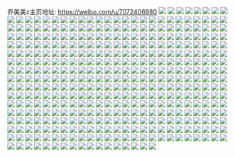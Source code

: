 乔美美z主页地址: https://weibo.com/u/7072406980 
![](https://wx4.sinaimg.cn/mw2000/007ID68kgy1h96ysugf5vj31o0280u0x.jpg) 
![](https://wx4.sinaimg.cn/mw2000/007ID68kgy1h96yt3b0hwj31sc2dskjm.jpg) 
![](https://wx4.sinaimg.cn/mw2000/007ID68kgy1h96ytfu46gj32c0340qv7.jpg) 
![](https://wx4.sinaimg.cn/mw2000/007ID68kgy1h96yu968oqj31sc2dsu0x.jpg) 
![](https://wx4.sinaimg.cn/mw2000/007ID68kgy1h96ytjk8ayj32bz340x6p.jpg) 
![](https://wx4.sinaimg.cn/mw2000/007ID68kgy1h96ytrre0sj31rv2c5e82.jpg) 
![](https://wx4.sinaimg.cn/mw2000/007ID68kly1h96q746vu6j32c03411kz.jpg) 
![](https://wx4.sinaimg.cn/mw2000/007ID68kly1h96q72bwfsj32c03414qr.jpg) 
![](https://wx4.sinaimg.cn/mw2000/007ID68kly1h96q6zxxs6j32c03417wj.jpg) 
![](https://wx4.sinaimg.cn/mw2000/007ID68kly1h96q783m5bj32bz340hdu.jpg) 
![](https://wx4.sinaimg.cn/mw2000/007ID68kly1h96q77biqdj32c0340kjm.jpg) 
![](https://wx4.sinaimg.cn/mw2000/007ID68kly1h96q78yuyij32c0340u0y.jpg) 
![](https://wx4.sinaimg.cn/mw2000/007ID68kly1h96q76a23fj32c0340hdu.jpg) 
![](https://wx4.sinaimg.cn/mw2000/007ID68kly1h96q75bb99j32c0340kjn.jpg) 
![](https://wx4.sinaimg.cn/mw2000/007ID68kgy1h902gz4rrdj310424in5n.jpg) 
![](https://wx4.sinaimg.cn/mw2000/007ID68kgy1h902gyk5rdj329s31ux6p.jpg) 
![](https://wx4.sinaimg.cn/mw2000/007ID68kgy1h902iepttkj30sy0y0133.jpg) 
![](https://wx4.sinaimg.cn/mw2000/007ID68kgy1h902gwvswlj32c0340hdv.jpg) 
![](https://wx4.sinaimg.cn/mw2000/007ID68kgy1h902guv7lij32c02kdb2a.jpg) 
![](https://wx4.sinaimg.cn/mw2000/007ID68kgy1h902h28j0nj30tu13utp3.jpg) 
![](https://wx4.sinaimg.cn/mw2000/007ID68kgy1h902law7a7j30u0140qh6.jpg) 
![](https://wx4.sinaimg.cn/mw2000/007ID68kgy1h902lxrt0fj30u0140wtz.jpg) 
![](https://wx4.sinaimg.cn/mw2000/007ID68kgy1h8gj3vgunfj32392sc7wj.jpg) 
![](https://wx4.sinaimg.cn/mw2000/007ID68kgy1h8gj2vq99tj31bo1r17wh.jpg) 
![](https://wx4.sinaimg.cn/mw2000/007ID68kgy1h8gj3z2jahj31ip1w1e82.jpg) 
![](https://wx4.sinaimg.cn/mw2000/007ID68kgy1h8gj481qywj31z12m64qr.jpg) 
![](https://wx4.sinaimg.cn/mw2000/007ID68kly1h8ds4w2umxj31o0280qv5.jpg) 
![](https://wx4.sinaimg.cn/mw2000/007ID68kly1h8dsgyd0ouj31o0280qv5.jpg) 
![](https://wx4.sinaimg.cn/mw2000/007ID68kly1h8ds850fkhj31o026uqv5.jpg) 
![](https://wx4.sinaimg.cn/mw2000/007ID68kly1h8dse7u4l8j32c03411kz.jpg) 
![](https://wx4.sinaimg.cn/mw2000/007ID68kly1h8dshysr5nj31o0280qv5.jpg) 
![](https://wx4.sinaimg.cn/mw2000/007ID68kly1h8dsgt52gqj31kg26knpd.jpg) 
![](https://wx4.sinaimg.cn/mw2000/007ID68kgy1h8dsqclleij31o0280u0x.jpg) 
![](https://wx4.sinaimg.cn/mw2000/007ID68kgy1h8cyff6nvvj31o0280qv5.jpg) 
![](https://wx4.sinaimg.cn/mw2000/007ID68kgy1h8cyf9ejbxj31o0280qv5.jpg) 
![](https://wx4.sinaimg.cn/mw2000/007ID68kgy1h85qpd3j37j32c0340e83.jpg) 
![](https://wx4.sinaimg.cn/mw2000/007ID68kgy1h85qpi6cz3j32c0340qv6.jpg) 
![](https://wx4.sinaimg.cn/mw2000/007ID68kgy1h85qpo0tnmj32c0340x6q.jpg) 
![](https://wx4.sinaimg.cn/mw2000/007ID68kgy1h85qg46ws8j31sc2dshdt.jpg) 
![](https://wx4.sinaimg.cn/mw2000/007ID68kgy1h85qg7udapj334028ykjn.jpg) 
![](https://wx4.sinaimg.cn/mw2000/007ID68kgy1h85qh3e60lj31sc2dse82.jpg) 
![](https://wx4.sinaimg.cn/mw2000/007ID68kgy1h85qfontwqj329l1nw4qq.jpg) 
![](https://wx4.sinaimg.cn/mw2000/007ID68kgy1h81r0ky1rcj32c03414qr.jpg) 
![](https://wx4.sinaimg.cn/mw2000/007ID68kgy1h81o899ljoj32c03411kz.jpg) 
![](https://wx4.sinaimg.cn/mw2000/007ID68kgy1h81o8t54eaj31sc2ds4qq.jpg) 
![](https://wx4.sinaimg.cn/mw2000/007ID68kgy1h81o8do3bkj32am36cqv6.jpg) 
![](https://wx4.sinaimg.cn/mw2000/007ID68kgy1h81o8l4u8dj32c02zh7wj.jpg) 
![](https://wx4.sinaimg.cn/mw2000/007ID68kgy1h81o8gwbitj31sc2dsx6p.jpg) 
![](https://wx4.sinaimg.cn/mw2000/007ID68kgy1h81o93g0ksj30tg12bafc.jpg) 
![](https://wx4.sinaimg.cn/mw2000/007ID68kgy1h81m501zp6j320x2p8hdu.jpg) 
![](https://wx4.sinaimg.cn/mw2000/007ID68kgy1h81m4riahgj31tp2flb2a.jpg) 
![](https://wx4.sinaimg.cn/mw2000/007ID68kgy1h81m4vxs5ej31x92ll4qq.jpg) 
![](https://wx4.sinaimg.cn/mw2000/007ID68kgy1h81m551xx5j32c0369b2b.jpg) 
![](https://wx4.sinaimg.cn/mw2000/007ID68kgy1h81ltbgxpcj32c035xnpf.jpg) 
![](https://wx4.sinaimg.cn/mw2000/007ID68kgy1h7y7ea5ahgj31e21p2e7s.jpg) 
![](https://wx4.sinaimg.cn/mw2000/007ID68kgy1h7yahzf8soj318a1n2axk.jpg) 
![](https://wx4.sinaimg.cn/mw2000/007ID68kgy1h7y7o8ctx3j32c0340x6q.jpg) 
![](https://wx4.sinaimg.cn/mw2000/007ID68kgy1h7y7o40jt3j32c0340qv6.jpg) 
![](https://wx4.sinaimg.cn/mw2000/007ID68kgy1h7yp5mi3stj31sc2ds4qq.jpg) 
![](https://wx4.sinaimg.cn/mw2000/007ID68kgy1h7yai9b6chj327832whdv.jpg) 
![](https://wx4.sinaimg.cn/mw2000/007ID68kgy1h7yo7x00kwj32c0341b2b.jpg) 
![](https://wx4.sinaimg.cn/mw2000/007ID68kgy1h7yaijxlqjj32c0341e83.jpg) 
![](https://wx4.sinaimg.cn/mw2000/007ID68kgy1h7y52agmgej30u012saix.jpg) 
![](https://wx4.sinaimg.cn/mw2000/007ID68kgy1h7y5n1o8r8j30u0158gtl.jpg) 
![](https://wx4.sinaimg.cn/mw2000/007ID68kgy1h7y5n0vb33j30u0140tho.jpg) 
![](https://wx4.sinaimg.cn/mw2000/007ID68kgy1h7y5mzm859j30u013m48x.jpg) 
![](https://wx4.sinaimg.cn/mw2000/007ID68kgy1h7y52dh8jcj30u0140k11.jpg) 
![](https://wx4.sinaimg.cn/mw2000/007ID68kgy1h7y52b3h65j30u016hq9r.jpg) 
![](https://wx4.sinaimg.cn/mw2000/007ID68kgy1h7y5n05mi4j30u0140n50.jpg) 
![](https://wx4.sinaimg.cn/mw2000/007ID68kgy1h7y5mytprwj30u0140gsu.jpg) 
![](https://wx4.sinaimg.cn/mw2000/007ID68kgy1h7umoadxslj32c0341u0y.jpg) 
![](https://wx4.sinaimg.cn/mw2000/007ID68kgy1h7umobtjjej32c02yckjm.jpg) 
![](https://wx4.sinaimg.cn/mw2000/007ID68kgy1h7umo5hbwmj31o0280b2a.jpg) 
![](https://wx4.sinaimg.cn/mw2000/007ID68kgy1h7umoe5bdwj32c02z1kjm.jpg) 
![](https://wx4.sinaimg.cn/mw2000/007ID68kgy1h7tlrsyx0ij31o0280u0x.jpg) 
![](https://wx4.sinaimg.cn/mw2000/007ID68kgy1h7tlw6gjw0j32c03407wi.jpg) 
![](https://wx4.sinaimg.cn/mw2000/007ID68kgy1h7tlu3f0vgj32c03404qq.jpg) 
![](https://wx4.sinaimg.cn/mw2000/007ID68kgy1h7ump2laxxj313u0tutig.jpg) 
![](https://wx4.sinaimg.cn/mw2000/007ID68kgy1h7umw3bpi0j322o33ux6q.jpg) 
![](https://wx4.sinaimg.cn/mw2000/007ID68kgy1h7umozxu20j30tu13u48e.jpg) 
![](https://wx4.sinaimg.cn/mw2000/007ID68kgy1h7hpy3ij4kj32bi2zcx6p.jpg) 
![](https://wx4.sinaimg.cn/mw2000/007ID68kgy1h7hpxvh6gsj324a32uu0y.jpg) 
![](https://wx4.sinaimg.cn/mw2000/007ID68kgy1h7hpy0gkt7j324a36cu0y.jpg) 
![](https://wx4.sinaimg.cn/mw2000/007ID68kgy1h7hpy24dq4j329k31khdu.jpg) 
![](https://wx4.sinaimg.cn/mw2000/007ID68kgy1h7gt1tf4xzj324a36cnpe.jpg) 
![](https://wx4.sinaimg.cn/mw2000/007ID68kgy1h7gt1oqibvj324a32qkjn.jpg) 
![](https://wx4.sinaimg.cn/mw2000/007ID68kgy1h7gt1f2gauj324a36cwl1.jpg) 
![](https://wx4.sinaimg.cn/mw2000/007ID68kgy1h7hd4p1i9oj324a36c4qq.jpg) 
![](https://wx4.sinaimg.cn/mw2000/007ID68kgy1h7hd4qlxw4j326h2wnkjl.jpg) 
![](https://wx4.sinaimg.cn/mw2000/007ID68kgy1h7hd54p4vkj324a36cqv6.jpg) 
![](https://wx4.sinaimg.cn/mw2000/007ID68kgy1h7gt1y96wij324a36ce82.jpg) 
![](https://wx4.sinaimg.cn/mw2000/007ID68kgy1h7gt1budkqj324a36c0y2.jpg) 
![](https://wx4.sinaimg.cn/mw2000/007ID68kgy1h7gt177p5lj336c24bdlu.jpg) 
![](https://wx4.sinaimg.cn/mw2000/007ID68kgy1h7dbx7s566j32yo4g07wh.jpg) 
![](https://wx4.sinaimg.cn/mw2000/007ID68kgy1h7dbf1c8jqj32yo4g0e81.jpg) 
![](https://wx4.sinaimg.cn/mw2000/007ID68kgy1h7dbf6rgiej32jn3dsb29.jpg) 
![](https://wx4.sinaimg.cn/mw2000/007ID68kgy1h7dbezbrthj33sn2o4mz8.jpg) 
![](https://wx4.sinaimg.cn/mw2000/007ID68kgy1h7dbf4rsv3j33dg1xfx6p.jpg) 
![](https://wx4.sinaimg.cn/mw2000/007ID68kgy1h7aoka9ifsj32c0340kjn.jpg) 
![](https://wx4.sinaimg.cn/mw2000/007ID68kgy1h76a7qm5w1j30u0140n2b.jpg) 
![](https://wx4.sinaimg.cn/mw2000/007ID68kgy1h71nz78dujj30u018kwlg.jpg) 
![](https://wx4.sinaimg.cn/mw2000/007ID68kgy1h71nz5qi7sj30u01a2jul.jpg) 
![](https://wx4.sinaimg.cn/mw2000/007ID68kgy1h71nz6eqkxj30u0142zmr.jpg) 
![](https://wx4.sinaimg.cn/mw2000/007ID68kgy1h71nz3srngj30u018bq5p.jpg) 
![](https://wx4.sinaimg.cn/mw2000/007ID68kgy1h71oja29klj30u0140468.jpg) 
![](https://wx4.sinaimg.cn/mw2000/007ID68kgy1h71oh7crbwj30u0140tjk.jpg) 
![](https://wx4.sinaimg.cn/mw2000/007ID68kgy1h71oh9jybbj30u01467et.jpg) 
![](https://wx4.sinaimg.cn/mw2000/007ID68kgy1h71oh86541j30u0140wmg.jpg) 
![](https://wx4.sinaimg.cn/mw2000/007ID68kgy1h71oh8uzhfj30u014046s.jpg) 
![](https://wx4.sinaimg.cn/mw2000/007ID68kgy1h712va2kynj30n00uljxm.jpg) 
![](https://wx4.sinaimg.cn/mw2000/007ID68kgy1h70gi3ueh8j30u014012u.jpg) 
![](https://wx4.sinaimg.cn/mw2000/007ID68kgy1h70gi0k8ogj30u0140gyj.jpg) 
![](https://wx4.sinaimg.cn/mw2000/007ID68kgy1h70gi1tkhjj30u0140ah8.jpg) 
![](https://wx4.sinaimg.cn/mw2000/007ID68kgy1h70gi165uwj30u011r7ap.jpg) 
![](https://wx4.sinaimg.cn/mw2000/007ID68kgy1h6b5dga41zj324t33t1kx.jpg) 
![](https://wx4.sinaimg.cn/mw2000/007ID68kgy1h6b5docym6j32ae2x4e82.jpg) 
![](https://wx4.sinaimg.cn/mw2000/007ID68kgy1h6b5dl14x9j32c0340qv8.jpg) 
![](https://wx4.sinaimg.cn/mw2000/007ID68kgy1h6b5dshl5aj328n33we83.jpg) 
![](https://wx4.sinaimg.cn/mw2000/007ID68kgy1h6b5dmdmnxj32c02x47wj.jpg) 
![](https://wx4.sinaimg.cn/mw2000/007ID68kgy1h60rw2vfbqj32c02c0kjl.jpg) 
![](https://wx4.sinaimg.cn/mw2000/007ID68kgy1h5zf1nciluj31o0280q84.jpg) 
![](https://wx4.sinaimg.cn/mw2000/007ID68kgy1h5zewwj7a2j31o0280qv5.jpg) 
![](https://wx4.sinaimg.cn/mw2000/007ID68kgy1h5zex4t0omj31o0280jxk.jpg) 
![](https://wx4.sinaimg.cn/mw2000/007ID68kgy1h5zex1w6s0j320j30t4qp.jpg) 
![](https://wx4.sinaimg.cn/mw2000/007ID68kgy1h5p55dkuf4j31o01o0q6e.jpg) 
![](https://wx4.sinaimg.cn/mw2000/007ID68kgy1h5p4o47s0bj32bq2bq4qq.jpg) 
![](https://wx4.sinaimg.cn/mw2000/007ID68kgy1h5p59nxd1aj32732mq7wi.jpg) 
![](https://wx4.sinaimg.cn/mw2000/007ID68kgy1h5qs1vna6bj30u01407a7.jpg) 
![](https://wx4.sinaimg.cn/mw2000/007ID68kgy1h6t0bluck6j30l90gnabm.jpg) 
![](https://wx4.sinaimg.cn/mw2000/007ID68kgy1h6t0bl19e6j30u0140mxz.jpg) 
![](https://wx4.sinaimg.cn/mw2000/007ID68kgy1h6t0csdao9j30u00uedoe.jpg) 
![](https://wx4.sinaimg.cn/mw2000/007ID68kgy1h5dg8a08hzj32c02aw4kg.jpg) 
![](https://wx4.sinaimg.cn/mw2000/007ID68kgy1h5dg89drmej32eg25lhdt.jpg) 
![](https://wx4.sinaimg.cn/mw2000/007ID68kgy1h5dg8aytkxj313n13ntg0.jpg) 
![](https://wx4.sinaimg.cn/mw2000/007ID68kgy1h5dg8cgmvpj32px22z7wi.jpg) 
![](https://wx4.sinaimg.cn/mw2000/007ID68kgy1h5bzskpzi6j31sc25f7wi.jpg) 
![](https://wx4.sinaimg.cn/mw2000/007ID68kgy1h5axas0kspj30u0140q91.jpg) 
![](https://wx4.sinaimg.cn/mw2000/007ID68kgy1h5axs8sidvj30u00z00z4.jpg) 
![](https://wx4.sinaimg.cn/mw2000/007ID68kgy1h5axs9l7zbj30u014079q.jpg) 
![](https://wx4.sinaimg.cn/mw2000/007ID68kgy1h4xiad4vwwj33402c0u0x.jpg) 
![](https://wx4.sinaimg.cn/mw2000/007ID68kgy1h4ulunm0r2j32c0340u0y.jpg) 
![](https://wx4.sinaimg.cn/mw2000/007ID68kgy1h4lhpam5lzj30j433zhdt.jpg) 
![](https://wx4.sinaimg.cn/mw2000/007ID68kgy1h4lhpenzd7j30re340qv5.jpg) 
![](https://wx4.sinaimg.cn/mw2000/007ID68kgy1h4lhp7y9ujj315o20xx6p.jpg) 
![](https://wx4.sinaimg.cn/mw2000/007ID68kgy1h4lhlpaz7cj30u00u00ws.jpg) 
![](https://wx4.sinaimg.cn/mw2000/007ID68kgy1h4lhprykxmj32c02u5e82.jpg) 
![](https://wx4.sinaimg.cn/mw2000/007ID68kgy1h4l7k8jmu4j32aa2bnb2c.jpg) 
![](https://wx4.sinaimg.cn/mw2000/007ID68kgy1h4awgob80vj32c03404qq.jpg) 
![](https://wx4.sinaimg.cn/mw2000/007ID68kgy1h4awgs20p5j32c0341qv5.jpg) 
![](https://wx4.sinaimg.cn/mw2000/007ID68kgy1h4awgpxyq4j326y2xaqv5.jpg) 
![](https://wx4.sinaimg.cn/mw2000/007ID68kgy1h4a49pso7yj32c035h7wj.jpg) 
![](https://wx4.sinaimg.cn/mw2000/007ID68kgy1h4a49rwpu7j32c03651kz.jpg) 
![](https://wx4.sinaimg.cn/mw2000/007ID68kgy1h4a49uao4wj32c0361b2b.jpg) 
![](https://wx4.sinaimg.cn/mw2000/007ID68kgy1h4a49w4dzmj32be340e82.jpg) 
![](https://wx4.sinaimg.cn/mw2000/007ID68kgy1h4a49y8popj32c0340x6p.jpg) 
![](https://wx4.sinaimg.cn/mw2000/007ID68kgy1h4a4a08f4bj32c0341kjm.jpg) 
![](https://wx4.sinaimg.cn/mw2000/007ID68kgy1h4a4a1xp8sj32c0341b2a.jpg) 
![](https://wx4.sinaimg.cn/mw2000/007ID68kgy1h4a4a4hgu1j329a2wihdu.jpg) 
![](https://wx4.sinaimg.cn/mw2000/007ID68kgy1h4a4a78b5cj32c0341kjm.jpg) 
![](https://wx4.sinaimg.cn/mw2000/007ID68kgy1h4a49lcvvoj32c02rvkjm.jpg) 
![](https://wx4.sinaimg.cn/mw2000/007ID68kgy1h4a49nvaz3j32c035t4qr.jpg) 
![](https://wx4.sinaimg.cn/mw2000/007ID68kgy1h4a4aawz2kj32c03597wj.jpg) 
![](https://wx4.sinaimg.cn/mw2000/007ID68kgy1h4a4adylvfj32c035hu0y.jpg) 
![](https://wx4.sinaimg.cn/mw2000/007ID68kgy1h4a4aji74lj31r72ds1ky.jpg) 
![](https://wx4.sinaimg.cn/mw2000/007ID68kgy1h48js8fdx6j30u0140ti4.jpg) 
![](https://wx4.sinaimg.cn/mw2000/007ID68kgy1h48js7rh1fj30u01407cp.jpg) 
![](https://wx4.sinaimg.cn/mw2000/007ID68kgy1h48js8wjucj30u014047n.jpg) 
![](https://wx4.sinaimg.cn/mw2000/007ID68kgy1h48js9h7jpj30u0140n7i.jpg) 
![](https://wx4.sinaimg.cn/mw2000/007ID68kgy1h48js9zb7yj30u0140wnj.jpg) 
![](https://wx4.sinaimg.cn/mw2000/007ID68kgy1h48jsay72aj30u013zahe.jpg) 
![](https://wx4.sinaimg.cn/mw2000/007ID68kgy1h48jsbc9ugj30u0140ail.jpg) 
![](https://wx4.sinaimg.cn/mw2000/007ID68kgy1h48jsbqphgj30u01407b0.jpg) 
![](https://wx4.sinaimg.cn/mw2000/007ID68kgy1h48jsc5xroj30u011yai7.jpg) 
![](https://wx4.sinaimg.cn/mw2000/007ID68kgy1h48jsdnlbaj30u012kwka.jpg) 
![](https://wx4.sinaimg.cn/mw2000/007ID68kgy1h4a5n0dgr5j32c0341x6q.jpg) 
![](https://wx4.sinaimg.cn/mw2000/007ID68kgy1h4a5n2oy5aj32c0341e83.jpg) 
![](https://wx4.sinaimg.cn/mw2000/007ID68kgy1h46pilr0u3j30u0110n53.jpg) 
![](https://wx4.sinaimg.cn/mw2000/007ID68kgy1h3twpexbnkj318z0u00zl.jpg) 
![](https://wx4.sinaimg.cn/mw2000/007ID68kgy1h3twpe7nmxj318z0u0jyv.jpg) 
![](https://wx4.sinaimg.cn/mw2000/007ID68kgy1h3h8vc02hyj31qo334hdt.jpg) 
![](https://wx4.sinaimg.cn/mw2000/007ID68kgy1h3h8vdtotij32c0340qv5.jpg) 
![](https://wx4.sinaimg.cn/mw2000/007ID68kgy1h3flgvfubhj30u0140jwr.jpg) 
![](https://wx4.sinaimg.cn/mw2000/007ID68kgy1h3cncarjodj322q3401kz.jpg) 
![](https://wx4.sinaimg.cn/mw2000/007ID68kgy1h3cncg604wj334022qqv6.jpg) 
![](https://wx4.sinaimg.cn/mw2000/007ID68kgy1h3cncewa8yj322q3407wj.jpg) 
![](https://wx4.sinaimg.cn/mw2000/007ID68kgy1h3cnchgqx1j322q341b2a.jpg) 
![](https://wx4.sinaimg.cn/mw2000/007ID68kgy1h3cnc581k2j322q2rne82.jpg) 
![](https://wx4.sinaimg.cn/mw2000/007ID68kgy1h3cnc7gdh7j322q340u0y.jpg) 
![](https://wx4.sinaimg.cn/mw2000/007ID68kgy1h3cnccc87aj322q340u0y.jpg) 
![](https://wx4.sinaimg.cn/mw2000/007ID68kgy1h3cnc8xs4nj322q340kjm.jpg) 
![](https://wx4.sinaimg.cn/mw2000/007ID68kgy1h3cnc65ixcj322q340x6p.jpg) 
![](https://wx4.sinaimg.cn/mw2000/007ID68kgy1h3c7x76gkej30u016z44y.jpg) 
![](https://wx4.sinaimg.cn/mw2000/007ID68kgy1h3c7x5vk4fj30u0140n6o.jpg) 
![](https://wx4.sinaimg.cn/mw2000/007ID68kgy1h3c7x9slkaj30u010uwko.jpg) 
![](https://wx4.sinaimg.cn/mw2000/007ID68kgy1h3c7x3hsbnj30u013zwpl.jpg) 
![](https://wx4.sinaimg.cn/mw2000/007ID68kgy1h3c7xlro77j30u013zk0g.jpg) 
![](https://wx4.sinaimg.cn/mw2000/007ID68kgy1h3c7x2r8zxj30u013z7bx.jpg) 
![](https://wx4.sinaimg.cn/mw2000/007ID68kgy1h3cbazlok9j30u018zgs9.jpg) 
![](https://wx4.sinaimg.cn/mw2000/007ID68kgy1h3c7x1wfq5j30u013cdl1.jpg) 
![](https://wx4.sinaimg.cn/mw2000/007ID68kgy1h3c76mwdx7j30u018zqcj.jpg) 
![](https://wx4.sinaimg.cn/mw2000/007ID68kgy1h3c76kdltaj30u0140woz.jpg) 
![](https://wx4.sinaimg.cn/mw2000/007ID68kgy1h3c76j4178j30u018zago.jpg) 
![](https://wx4.sinaimg.cn/mw2000/007ID68kgy1h3c76labpnj30u018zai0.jpg) 
![](https://wx4.sinaimg.cn/mw2000/007ID68kgy1h3c76zexltj30u015u7gd.jpg) 
![](https://wx4.sinaimg.cn/mw2000/007ID68kgy1h3c76y8u28j30u018zdnr.jpg) 
![](https://wx4.sinaimg.cn/mw2000/007ID68kgy1h3c76hxo2fj30u0190wor.jpg) 
![](https://wx4.sinaimg.cn/mw2000/007ID68kgy1h3c76obpe3j30u018zwqi.jpg) 
![](https://wx4.sinaimg.cn/mw2000/007ID68kgy1h3c7nf68boj30u0140qad.jpg) 
![](https://wx4.sinaimg.cn/mw2000/007ID68kly1h39y0yyeocj322q340x6p.jpg) 
![](https://wx4.sinaimg.cn/mw2000/007ID68kly1h39y156fbqj334022qhdu.jpg) 
![](https://wx4.sinaimg.cn/mw2000/007ID68kly1h39y0x1sd3j322q3407wh.jpg) 
![](https://wx4.sinaimg.cn/mw2000/007ID68kly1h39y0vrqxqj322o340npd.jpg) 
![](https://wx4.sinaimg.cn/mw2000/007ID68kly1h39y10l78hj322q340hdt.jpg) 
![](https://wx4.sinaimg.cn/mw2000/007ID68kly1h39y0u48huj322q35pqv6.jpg) 
![](https://wx4.sinaimg.cn/mw2000/007ID68kly1h39y128qdoj322q340e81.jpg) 
![](https://wx4.sinaimg.cn/mw2000/007ID68kly1h39yj0503mj322q340hdt.jpg) 
![](https://wx4.sinaimg.cn/mw2000/007ID68kly1h39yrxh3hyj322q340qv5.jpg) 
![](https://wx4.sinaimg.cn/mw2000/007ID68kgy1h346uuc40oj318h0rltds.jpg) 
![](https://wx4.sinaimg.cn/mw2000/007ID68kgy1h346uvl39cj32c03417wi.jpg) 
![](https://wx4.sinaimg.cn/mw2000/007ID68kgy1h346ux26dvj32by33z4qq.jpg) 
![](https://wx4.sinaimg.cn/mw2000/007ID68kgy1h346utnkdtj32c0340e82.jpg) 
![](https://wx4.sinaimg.cn/mw2000/007ID68kgy1h2mxruvd4ej32c0340qv6.jpg) 
![](https://wx4.sinaimg.cn/mw2000/007ID68kgy1h2mxrk5nj1j32c0340hdu.jpg) 
![](https://wx4.sinaimg.cn/mw2000/007ID68kgy1h2mxrw3aqvj32c0340hdu.jpg) 
![](https://wx4.sinaimg.cn/mw2000/007ID68kgy1h2mxrs7s2uj32c0340hdu.jpg) 
![](https://wx4.sinaimg.cn/mw2000/007ID68kgy1h2mxrqn7nmj31sc2dskjl.jpg) 
![](https://wx4.sinaimg.cn/mw2000/007ID68kgy1h2867xybamj31o0280hdt.jpg) 
![](https://wx4.sinaimg.cn/mw2000/007ID68kgy1h286bzup1oj31k123z7wh.jpg) 
![](https://wx4.sinaimg.cn/mw2000/007ID68kgy1h22hsz43z4j31u32g3kjl.jpg) 
![](https://wx4.sinaimg.cn/mw2000/007ID68kgy1h22ht0a3d5j31zd2n5x6p.jpg) 
![](https://wx4.sinaimg.cn/mw2000/007ID68kgy1h22ht15narj31r02c1kjl.jpg) 
![](https://wx4.sinaimg.cn/mw2000/007ID68kgy1h22hsy0a4cj31r02c0npd.jpg) 
![](https://wx4.sinaimg.cn/mw2000/007ID68kgy1h2anejibt5j32c02c0hdv.jpg) 
![](https://wx4.sinaimg.cn/mw2000/007ID68kgy1h2anedgkb5j32c02s61ky.jpg) 
![](https://wx4.sinaimg.cn/mw2000/007ID68kgy1h2anegige3j324o2u71l0.jpg) 
![](https://wx4.sinaimg.cn/mw2000/007ID68kgy1h2ane4110zj30u03aou0x.jpg) 
![](https://wx4.sinaimg.cn/mw2000/007ID68kgy1h2ane683ncj315o2jjx6p.jpg) 
![](https://wx4.sinaimg.cn/mw2000/007ID68kgy1h2ane7ffxij30mi0u0n57.jpg) 
![](https://wx4.sinaimg.cn/mw2000/007ID68kgy1h2ane96b8tj31vh2i119g.jpg) 
![](https://wx4.sinaimg.cn/mw2000/007ID68kgy1h2anehe3irj33402c0hdt.jpg) 
![](https://wx4.sinaimg.cn/mw2000/007ID68kgy1h2aneb9kmej32b12hi4qq.jpg) 
![](https://wx4.sinaimg.cn/mw2000/007ID68kgy1h1o59dmvr3j32bz340e82.jpg) 
![](https://wx4.sinaimg.cn/mw2000/007ID68kgy1h1o59elxo6j31sn2n94qp.jpg) 
![](https://wx4.sinaimg.cn/mw2000/007ID68kgy1h1o59c97ubj31o02804qp.jpg) 
![](https://wx4.sinaimg.cn/mw2000/007ID68kgy1h1o59fvwxkj32c0340u0x.jpg) 
![](https://wx4.sinaimg.cn/mw2000/007ID68kgy1h1dnjq9zesj32c033yb2b.jpg) 
![](https://wx4.sinaimg.cn/mw2000/007ID68kgy1h1dnjs0pq0j32bz3407wi.jpg) 
![](https://wx4.sinaimg.cn/mw2000/007ID68kgy1h1dwndof69j30tu13unev.jpg) 
![](https://wx4.sinaimg.cn/mw2000/007ID68kgy1h1dp3eqpcxj32c0340hdu.jpg) 
![](https://wx4.sinaimg.cn/mw2000/007ID68kgy1h1dseo5z9mj31o022ykjl.jpg) 
![](https://wx4.sinaimg.cn/mw2000/007ID68kgy1h1dwzyznysj31o0280npd.jpg) 
![](https://wx4.sinaimg.cn/mw2000/007ID68kgy1h1dsn5t8edj32c0340kjm.jpg) 
![](https://wx4.sinaimg.cn/mw2000/007ID68kgy1h0fk4xeemaj324j2ln1ky.jpg) 
![](https://wx4.sinaimg.cn/mw2000/007ID68kgy1h082q0335vj327p2zp1kz.jpg) 
![](https://wx4.sinaimg.cn/mw2000/007ID68kgy1h082mz635ij32c0340b2b.jpg) 
![](https://wx4.sinaimg.cn/mw2000/007ID68kgy1h082mx7fvsj32c02c0npd.jpg) 
![](https://wx4.sinaimg.cn/mw2000/007ID68kgy1h082kr1v0cj32232xi7wj.jpg) 
![](https://wx4.sinaimg.cn/mw2000/007ID68kgy1h082kvot7aj32c033yu0z.jpg) 
![](https://wx4.sinaimg.cn/mw2000/007ID68kgy1h082v9sawsj32c02c04qp.jpg) 
![](https://wx4.sinaimg.cn/mw2000/007ID68kgy1h082vb2k1fj32ai26yb29.jpg) 
![](https://wx4.sinaimg.cn/mw2000/007ID68kgy1h7tm9hq2twj32ae29rqv5.jpg) 
![](https://wx4.sinaimg.cn/mw2000/007ID68kgy1h7tm9itne5j320z23qkjl.jpg) 
![](https://wx4.sinaimg.cn/mw2000/007ID68kgy1h7tm9kqn97j32c02c0kjl.jpg) 
![](https://wx4.sinaimg.cn/mw2000/007ID68kgy1h7tm9lvj60j32c02c0e81.jpg) 
![](https://wx4.sinaimg.cn/mw2000/007ID68kgy1h7tm9n4549j32c02c04qp.jpg) 
![](https://wx4.sinaimg.cn/mw2000/007ID68kgy1h7tm9o2zzoj32c02amkjl.jpg) 
![](https://wx4.sinaimg.cn/mw2000/007ID68kgy1h7tm9g3zdwj32c02c0e81.jpg) 
![](https://wx4.sinaimg.cn/mw2000/007ID68kgy1h7tm9p3h2oj32c02c07wh.jpg) 
![](https://wx4.sinaimg.cn/mw2000/007ID68kgy1h7tm9qebtnj32c02c0hdt.jpg) 
![](https://wx4.sinaimg.cn/mw2000/007ID68kgy1gzvg13vt3rj31o02807wh.jpg) 
![](https://wx4.sinaimg.cn/mw2000/007ID68kgy1gzvghmghtoj31o0280b29.jpg) 
![](https://wx4.sinaimg.cn/mw2000/007ID68kgy1gzvg14rqiij31o0280e81.jpg) 
![](https://wx4.sinaimg.cn/mw2000/007ID68kgy1gzvghnb5ewj31o0280b29.jpg) 
![](https://wx4.sinaimg.cn/mw2000/007ID68kgy1gvyas2h8vhj32bz340npe.jpg) 
![](https://wx4.sinaimg.cn/mw2000/007ID68kgy1gvye1lxheaj329e33qu0z.jpg) 
![](https://wx4.sinaimg.cn/mw2000/007ID68kgy1gvye1rocxqj32c0340npf.jpg) 
![](https://wx4.sinaimg.cn/mw2000/007ID68kgy1gvye1oe67oj32c0340x6q.jpg) 
![](https://wx4.sinaimg.cn/mw2000/007ID68kgy1gvye19c347j32c0340u0y.jpg) 
![](https://wx4.sinaimg.cn/mw2000/007ID68kgy1gvye1q8d80j32c0340b2b.jpg) 
![](https://wx4.sinaimg.cn/mw2000/007ID68kgy1gvye1khu0oj32bz3401ky.jpg) 
![](https://wx4.sinaimg.cn/mw2000/007ID68kgy1gvye1na17mj32c0340hdv.jpg) 
![](https://wx4.sinaimg.cn/mw2000/007ID68kgy1gvym0rspx2j32c03401l0.jpg) 
![](https://wx4.sinaimg.cn/mw2000/007ID68kgy1gv1xi6fsj7j62bb340x6p02.jpg) 
![](https://wx4.sinaimg.cn/mw2000/007ID68kgy1gv1xi9tgpdj628v2ur4qq02.jpg) 
![](https://wx4.sinaimg.cn/mw2000/007ID68kgy1gv1xikj1elj62c03407wh02.jpg) 
![](https://wx4.sinaimg.cn/mw2000/007ID68kgy1gv1xi88x4aj62c0340npe02.jpg) 
![](https://wx4.sinaimg.cn/mw2000/007ID68kgy1gv1xiggvfxj62c032pb2a02.jpg) 
![](https://wx4.sinaimg.cn/mw2000/007ID68kgy1gv1xibo6kvj62c0340npe02.jpg) 
![](https://wx4.sinaimg.cn/mw2000/007ID68kgy1gv1xidqxyqj62c0340x6q02.jpg) 
![](https://wx4.sinaimg.cn/mw2000/007ID68kgy1gv1xphsmj3j62c032aqv602.jpg) 
![](https://wx4.sinaimg.cn/mw2000/007ID68kgy1gv1xij7gazj62c0340b2b02.jpg) 
![](https://wx4.sinaimg.cn/mw2000/007ID68kgy1guvjlt61foj628j32r4qq02.jpg) 
![](https://wx4.sinaimg.cn/mw2000/007ID68kgy1guvj4sd8ytj62c03407wj02.jpg) 
![](https://wx4.sinaimg.cn/mw2000/007ID68kgy1guvjmq8ojoj62c03404qr02.jpg) 
![](https://wx4.sinaimg.cn/mw2000/007ID68kgy1guvjmvgezrj62c0340b2a02.jpg) 
![](https://wx4.sinaimg.cn/mw2000/007ID68kgy1guvj48yjmwj61401hc7gp02.jpg) 
![](https://wx4.sinaimg.cn/mw2000/007ID68kgy1guvjn3n1boj61sc2ds1ky02.jpg) 
![](https://wx4.sinaimg.cn/mw2000/007ID68kgy1guvj4dcly9j63402c0e8402.jpg) 
![](https://wx4.sinaimg.cn/mw2000/007ID68kgy1guvj4hes2zj63402c0u0z02.jpg) 
![](https://wx4.sinaimg.cn/mw2000/007ID68kgy1guvjm77r4aj63402c0hdv02.jpg) 
![](https://wx4.sinaimg.cn/mw2000/007ID68kgy1gu88qjl053j62c03404qr02.jpg) 
![](https://wx4.sinaimg.cn/mw2000/007ID68kgy1gu88qwdmnlj62632gqb2b02.jpg) 
![](https://wx4.sinaimg.cn/mw2000/007ID68kgy1gu88r92h5vj62c02zue8302.jpg) 
![](https://wx4.sinaimg.cn/mw2000/007ID68kgy1gu88s2c9jyj61vl28ekjm02.jpg) 
![](https://wx4.sinaimg.cn/mw2000/007ID68kgy1gu88rp3ligj627b2six6q02.jpg) 
![](https://wx4.sinaimg.cn/mw2000/007ID68kgy1gu88pte9xqj62c02zjx6q02.jpg) 
![](https://wx4.sinaimg.cn/mw2000/007ID68kgy1gu88riqz0bj61o0280kjl02.jpg) 
![](https://wx4.sinaimg.cn/mw2000/007ID68kgy1gu88sew4nvj62c0340b2a02.jpg) 
![](https://wx4.sinaimg.cn/mw2000/007ID68kgy1gu88sn06o7j62642w6e8202.jpg) 
![](https://wx4.sinaimg.cn/mw2000/007ID68kgy1gtwr2zz4qkj32c0340hdu.jpg) 
![](https://wx4.sinaimg.cn/mw2000/007ID68kgy1gtwr3qz7ezj31y033zqv5.jpg) 
![](https://wx4.sinaimg.cn/mw2000/007ID68kgy1gtwr59r2lnj32c0340e83.jpg) 
![](https://wx4.sinaimg.cn/mw2000/007ID68kgy1gtwr3fj9erj32c0340u0x.jpg) 
![](https://wx4.sinaimg.cn/mw2000/007ID68kgy1gtwr4waqi4j32c02w11kz.jpg) 
![](https://wx4.sinaimg.cn/mw2000/007ID68kgy1gtwr4gylt2j32c0340hdu.jpg) 
![](https://wx4.sinaimg.cn/mw2000/007ID68kgy1gtwr45fek2j33402c04qq.jpg) 
![](https://wx4.sinaimg.cn/mw2000/007ID68kgy1gtwr5raglmj32c03407wk.jpg) 
![](https://wx4.sinaimg.cn/mw2000/007ID68kgy1gtwr64c8v3j327m2y5x6q.jpg) 
![](https://wx4.sinaimg.cn/mw2000/007ID68kgy1gsvb4mj65nj32c0340qv8.jpg) 
![](https://wx4.sinaimg.cn/mw2000/007ID68kgy1gsvhrktjdoj32c03407wk.jpg) 
![](https://wx4.sinaimg.cn/mw2000/007ID68kgy1gsviktqo3mj32c0340npg.jpg) 
![](https://wx4.sinaimg.cn/mw2000/007ID68kgy1gsvhrcnl98j31o0280x6p.jpg) 
![](https://wx4.sinaimg.cn/mw2000/007ID68kgy1gsvikva74ij32c03404qq.jpg) 
![](https://wx4.sinaimg.cn/mw2000/007ID68kgy1gsvikqkfqzj31o0280hdt.jpg) 
![](https://wx4.sinaimg.cn/mw2000/007ID68kgy1gstjezl960j324n2c04qp.jpg) 
![](https://wx4.sinaimg.cn/mw2000/007ID68kgy1gstjf76nxkj32c02c04qp.jpg) 
![](https://wx4.sinaimg.cn/mw2000/007ID68kgy1gstjequ2yqj324l24laru.jpg) 
![](https://wx4.sinaimg.cn/mw2000/007ID68kgy1gstjg64a31j33402c0x6p.jpg) 
![](https://wx4.sinaimg.cn/mw2000/007ID68kgy1gsm7oevcqwj32c033y4qs.jpg) 
![](https://wx4.sinaimg.cn/mw2000/007ID68kgy1gsm7odeqslj334033yu10.jpg) 
![](https://wx4.sinaimg.cn/mw2000/007ID68kgy1gskxp5n9wmj32c02c0kjl.jpg) 
![](https://wx4.sinaimg.cn/mw2000/007ID68kgy1gsm7o2ikjwj328l28le82.jpg) 
![](https://wx4.sinaimg.cn/mw2000/007ID68kgy1gsl1s165bkj62c02t6e8202.jpg) 
![](https://wx4.sinaimg.cn/mw2000/007ID68kgy1gsm7s91tfoj329y2yox6r.jpg) 
![](https://wx4.sinaimg.cn/mw2000/007ID68kgy1gsm7u7digkj31o0280qv5.jpg) 
![](https://wx4.sinaimg.cn/mw2000/007ID68kgy1h7aw8y1sw2j32c02yte85.jpg) 
![](https://wx4.sinaimg.cn/mw2000/007ID68kgy1gsl1rxr3uwj32c0361e82.jpg) 
![](https://wx4.sinaimg.cn/mw2000/007ID68kgy1h7aw8rpsutj32bb340x6q.jpg) 
![](https://wx4.sinaimg.cn/mw2000/007ID68kgy1h7aw92olo6j32c0340e82.jpg) 
![](https://wx4.sinaimg.cn/mw2000/007ID68kgy1h7aw918oyxj32c0340npe.jpg) 
![](https://wx4.sinaimg.cn/mw2000/007ID68kgy1h7aw8zqt6gj32c0340qk3.jpg) 
![](https://wx4.sinaimg.cn/mw2000/007ID68kgy1h7aw8vi5v6j32c0340u0y.jpg) 
![](https://wx4.sinaimg.cn/mw2000/007ID68kgy1h7aw8tf0ocj32c0340x6q.jpg) 
![](https://wx4.sinaimg.cn/mw2000/007ID68kgy1h7awa3lt2dj32c0340b2b.jpg) 
![](https://wx4.sinaimg.cn/mw2000/007ID68kgy1gsm7utsjs5j32c0340x6p.jpg) 
![](https://wx4.sinaimg.cn/mw2000/007ID68kgy1gsm7uus2d5j32c0340u0x.jpg) 
![](https://wx4.sinaimg.cn/mw2000/007ID68kgy1gslar066jyj320w31c1kz.jpg) 
![](https://wx4.sinaimg.cn/mw2000/007ID68kgy1gsl93jx3vvj320w31cb2a.jpg) 
![](https://wx4.sinaimg.cn/mw2000/007ID68kgy1gsl93iqu1kj320w31c4qr.jpg) 
![](https://wx4.sinaimg.cn/mw2000/007ID68kgy1gsl8ch77h6j320w31ckjm.jpg) 
![](https://wx4.sinaimg.cn/mw2000/007ID68kgy1gsjrw9u4zzj62c0340e8302.jpg) 
![](https://wx4.sinaimg.cn/mw2000/007ID68kgy1gsjrw6uo7rj628633z4qr02.jpg) 
![](https://wx4.sinaimg.cn/mw2000/007ID68kgy1gsjrwdo0k2j32c0340hdv.jpg) 
![](https://wx4.sinaimg.cn/mw2000/007ID68kgy1gsjx56fl8aj32c03404qr.jpg) 
![](https://wx4.sinaimg.cn/mw2000/007ID68kgy1gsjrwfymwaj32c03404qq.jpg) 
![](https://wx4.sinaimg.cn/mw2000/007ID68kgy1gsjx58e6lqj32712w81ky.jpg) 
![](https://wx4.sinaimg.cn/mw2000/007ID68kgy1gsjs65d28cj62c0340e8202.jpg) 
![](https://wx4.sinaimg.cn/mw2000/007ID68kgy1gsjtk5skz0j32c0340x6q.jpg) 
![](https://wx4.sinaimg.cn/mw2000/007ID68kgy1gsjy065t4bj31o02807wh.jpg) 
![](https://wx4.sinaimg.cn/mw2000/007ID68kgy1gs05781vq2j31sc2dshdu.jpg) 
![](https://wx4.sinaimg.cn/mw2000/007ID68kgy1gs05xuigjsj31sc2ds1ky.jpg) 
![](https://wx4.sinaimg.cn/mw2000/007ID68kgy1gs05xtg6n5j30te0jzgrp.jpg) 
![](https://wx4.sinaimg.cn/mw2000/007ID68kgy1gs0574uhjuj328v340hdu.jpg) 
![](https://wx4.sinaimg.cn/mw2000/007ID68kgy1gs05790biij32c03407wi.jpg) 
![](https://wx4.sinaimg.cn/mw2000/007ID68kgy1gs0576ackhj32c0340hdt.jpg) 
![](https://wx4.sinaimg.cn/mw2000/007ID68kgy1gs05x2t7bjj32c03401kz.jpg) 
![](https://wx4.sinaimg.cn/mw2000/007ID68kgy1gs09qoxkzoj32c0340npe.jpg) 
![](https://wx4.sinaimg.cn/mw2000/007ID68kgy1gs0bi7ydxtj32c0340x6q.jpg) 
![](https://wx4.sinaimg.cn/mw2000/007ID68kgy1gs0bjy1vewj31sc2dsb2a.jpg) 
![](https://wx4.sinaimg.cn/mw2000/007ID68kgy1grs3naff0mj31o0270hdt.jpg) 
![](https://wx4.sinaimg.cn/mw2000/007ID68kgy1grs3tgr6g2j32c3340kjm.jpg) 
![](https://wx4.sinaimg.cn/mw2000/007ID68kgy1grqgts6rzpj32c02bzkjm.jpg) 
![](https://wx4.sinaimg.cn/mw2000/007ID68kgy1grqgu28br2j32c02c0qv6.jpg) 
![](https://wx4.sinaimg.cn/mw2000/007ID68kgy1grqgu4nmmgj31o31ox1kx.jpg) 
![](https://wx4.sinaimg.cn/mw2000/007ID68kgy1grqgujl8a5j31o0280qv6.jpg) 
![](https://wx4.sinaimg.cn/mw2000/007ID68kgy1grqguqkwvcj31o0280b2a.jpg) 
![](https://wx4.sinaimg.cn/mw2000/007ID68kgy1grqgv5qepmj31o0280e85.jpg) 
![](https://wx4.sinaimg.cn/mw2000/007ID68kgy1grqgvg7qw3j31o02804qq.jpg) 
![](https://wx4.sinaimg.cn/mw2000/007ID68kgy1grqgvlpkx3j31o01o0b29.jpg) 
![](https://wx4.sinaimg.cn/mw2000/007ID68kgy1grqgt7fcocj31o023b4qq.jpg) 
![](https://wx4.sinaimg.cn/mw2000/007ID68kgy1griymwgjbwj324y2h7qv5.jpg) 
![](https://wx4.sinaimg.cn/mw2000/007ID68kgy1gqw5pcoplhj31o0280qv5.jpg) 
![](https://wx4.sinaimg.cn/mw2000/007ID68kgy1gqw5pgw6r0j31o0280e81.jpg) 
![](https://wx4.sinaimg.cn/mw2000/007ID68kgy1gqw5qtc263j32c0340npe.jpg) 
![](https://wx4.sinaimg.cn/mw2000/007ID68kgy1gq6tfkovlyj31o01o0npd.jpg) 
![](https://wx4.sinaimg.cn/mw2000/007ID68kgy1gq6tfrmebgj33402c01ky.jpg) 
![](https://wx4.sinaimg.cn/mw2000/007ID68kgy1h4i7elfkq5j32c0340u10.jpg) 
![](https://wx4.sinaimg.cn/mw2000/007ID68kgy1h4i7ec8lopj31o01o04qp.jpg) 
![](https://wx4.sinaimg.cn/mw2000/007ID68kgy1gpkw3y2tdhj32c03404qq.jpg) 
![](https://wx4.sinaimg.cn/mw2000/007ID68kgy1gpkw42ayn8j32aw341u0x.jpg) 
![](https://wx4.sinaimg.cn/mw2000/007ID68kgy1gpkw3jrwkuj32c02c0tny.jpg) 
![](https://wx4.sinaimg.cn/mw2000/007ID68kgy1gpkw3u7847j32c0340x6s.jpg) 
![](https://wx4.sinaimg.cn/mw2000/007ID68kgy1gpkw44dx2cj30n03701kx.jpg) 
![](https://wx4.sinaimg.cn/mw2000/007ID68kgy1gpkw45jou5j30n026lkce.jpg) 
![](https://wx4.sinaimg.cn/mw2000/007ID68kly1govasmtbolj32c0340u10.jpg) 
![](https://wx4.sinaimg.cn/mw2000/007ID68kly1govar3irflj32c03404qt.jpg) 
![](https://wx4.sinaimg.cn/mw2000/007ID68kly1govar5j3o2j32c02c0e82.jpg) 
![](https://wx4.sinaimg.cn/mw2000/007ID68kly1govasond7vj324q2v61l0.jpg) 
![](https://wx4.sinaimg.cn/mw2000/007ID68kly1govar6ov6bj33402c0x6p.jpg) 
![](https://wx4.sinaimg.cn/mw2000/007ID68kly1govar8u3o7j32c02c0e01.jpg) 
